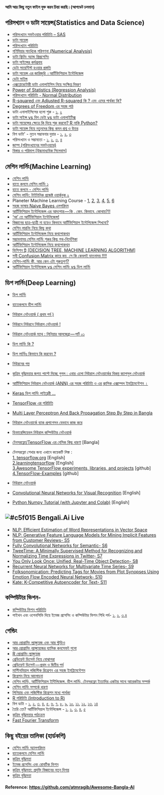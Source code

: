 #### আমি আর কিছু নতুন ফাইল যুক্ত করব চিন্তা করছি।(আপডেট চলমান)


## পরিসখ্যান ও ডাটা সায়েন্স(Statistics and Data Science)
* [পরিসংখ্যান সফটওয়ার পরিচিতি – SAS](http://shikkhok.com/কোর্স-তালিকা/intro-to-sas/)
* [ডাটা সায়েন্স](https://ds.howtocode.com.bd)
* [পরিসংখ্যান পরিচিতি](http://shikkhok.com/কোর্স-তালিকা/পরিসংখ্যান-পরিচিতি/)
* [গণিমিয়ার সাংখ্যিক পরিগণনা (Numerical Analysis)](http://shikkhok.com/কোর্স-তালিকা/numerical-analysis/)
* [ডাটা ক্লিনিং অ্যান্ড প্রিপ্রসেসিং](https://www.youtube.com/watch?v=gUAOtVvcsv8&list=PLlGws_t-gXDlBXppf3aXJhmjhbCym1teZ)
* [ডাটা সাইন্সের কর্মপ্রবাহ](https://medium.com/@harunshimanto/ডাটা-সাইন্সের-কর্মপ্রবাহ-cf8270433a34)
* [ডেটা সায়েন্টিস্ট হওয়ার প্রস্ততি](https://medium.com/@raheems/ডেটা-সায়েন্টিস্ট-হওয়ার-প্রস্ততি-978e37eff0dc)
* [ডাটা সায়েন্স এর জারিজুরি ।আর্টিফিশিয়াল ইন্টেলিজেন্স](https://medium.com/@reyadrahman/ডাটা-সায়েন্স-এর-জারিজুরি-আর্টিফিশিয়াল-ইন্টেলিজেন্স-d1453397ea84)
* [ডেটা সাইন্স](http://jakir.me/data-science/)
* [এক্সপ্লোরেটোরী ডাটা এনালাইসিস নিয়ে সংক্ষিপ্ত বিবরণ](https://medium.com/@harunshimanto/এক্সপ্লোরেটোরী-ডাটা-এনালাইসিস-নিয়ে-সংক্ষিপ্ত-বিবরণ-85e115f95ec9)
* [Power of Statistics (Regression Analysis)](http://porisongkhanporichity.blogspot.com/2017/02/power-of-statistics-regression-analysis.html)
* [পরিসংখ্যান পরিচিতি - Normal Distribution](http://porisongkhanporichity.blogspot.com/2017/02/normal-distribution.html)
* [R-squared এবং Adjusted R-squared কি ? এবং এদের পার্থক্য কি?](http://porisongkhanporichity.blogspot.com/2017/04/r-squared-adjusted-r-squared.html)
* [Degrees of Freedom এর সহজ পাঠ](http://porisongkhanporichity.blogspot.com/2017/02/degrees-of-freedom_19.html)
* ডাটা এনালাইসিসের হলো শুরু - [১](https://youthcarnival.org/bn/ডাটা-এনালাইসিসের-হলো-শুর/), [২](https://youthcarnival.org/bn/ডাটা-এনালাইসিসের-হলো-শুর-2/)
* [ডাটা সাইন্স vs বিগ ডেটা vs ডাটা এনালাইটিক্স](https://youthcarnival.org/bn/ডাটা-সাইন্স-vs-বিগ-ডেটা-vs-ডাটা/)
* [ডাটা সায়েন্সের ক্ষেত্রে কি দিয়ে শুরু করবো? R নাকি Python?](https://abdalimran.github.io/2016-11-21/ডাটা-সায়েন-সের-ক-ষেত-রে-কি-দিয়ে-শুরু-করবো-r-নাকি-python)
* [ডাটা সায়েন্স নিয়ে নতুনদের কিছু কমন প্রশ্ন ও উত্তর](https://abdalimran.github.io/2016-11-21/ডাটা-সায়েন-স-নিয়ে-নতুনদের-কিছু-কমন-প-রশ-ন-ও-উত-তর)
* বিগ ডাটা' - নুতন সম্ভাবনার দুয়ার - [১](https://www.priyo.com/articles/বিগ-ডাটা-নুতন-সম্ভাবনার-দুয়ার-১), [২](https://www.priyo.com/articles/বিগ-ডাটা-নুতন-সম্ভাবনার-দুয়ার-২), [৩](https://www.priyo.com/articles/বিগ-ডাটা-নুতন-সম্ভাবনার-দুয়ার-৩)
* পরিসংখ্যান ও সম্ভাব্যতা - [১](https://medium.com/প্রোগ্রামিং-পাতা/পরিসংখ্যান-ও-সম্ভাব্যতা-পর্ব-১-ca96d0b6ed10), [২](https://medium.com/প্রোগ্রামিং-পাতা/পরিসংখ্যান-ও-সম্ভাব্যতা-পর্ব-২-6c0287b06514), [৩](https://medium.com/প্রোগ্রামিং-পাতা/পরিসংখ্যান-ও-সম্ভাব্যতা-পর্ব-৩-cd3efc3ebbf1), [৪](https://medium.com/প্রোগ্রামিং-পাতা/পরিসংখ্যান-ও-সম্ভাব্যতা-পর্ব-৪-4bdcffac6097)
* [জাম্প (পরিসংখ্যানের সফটওয়্যার)](https://bn.wikipedia.org/wiki/জাম্প_(পরিসংখ্যানের_সফটওয়্যার))
* [বিস্তার ও পরিমাপ [উচ্চমাধ্যবিক সিলেবাস]](https://www.youtube.com/watch?v=L6ZmbdpEjic&list=PLxSt9YDBipm6UxKzXpeyzSsED94ukGEBJ)

## মেশিন লার্নিং(Machine Learning)
* [মেশিন লার্নিং](https://ml.howtocode.com.bd)
* [হাতে কলমে মেশিন লার্নিং ১](https://raqueeb.gitbooks.io/mlbook-titanic/content/)
* [হাতে কলমে - মেশিন লার্নিং](https://www.youtube.com/watch?v=5yCp1ylDVW0&list=PL1pf33qWCkmj5JTxldEFCxT4ed7lm4EoX)
* [মেশিন লার্নিং: টাইটানিক প্রজেক্ট ওয়ার্কবুক ২](https://raqueeb.gitbooks.io/mlbook-titanic-py/content/)
* Planeter Machine Learning Course - [1](https://www.youtube.com/watch?v=WTQ1jgEo3kM&list=PLA-CsqNypl-QKVha9EiPa3SNEfpuR_nBA), [2](https://www.youtube.com/watch?v=WSdZ-HqQn6w&list=PLA-CsqNypl-SqtkfwXAK7trT_M2g5yAGe), [3](https://www.youtube.com/watch?v=d71LyEM2NCA&list=PLA-CsqNypl-RjG3KzPbf1kSWePZzzflZ9), [4](https://www.youtube.com/watch?v=h99yt5Y2r4M&list=PLA-CsqNypl-RtrpjMeWHDyIDKm1TAQf4t), [5](https://www.youtube.com/watch?v=y0JWbSMCpNQ&list=PLA-CsqNypl-RCf-q6lxU3p6kBxuUFQlqF), [6](https://www.youtube.com/watch?v=Vfv1X7LenLo&list=PLA-CsqNypl-T2xUGOQHQQLmeaBbyfNu8x)
* [সহজ ভাষায় Naive Bayes এলগরিদম](https://medium.com/@halimaakhtermitu/সহজ-ভাষায়-naive-bayes-এলগরিদম-9d7bbb2d55a5)
* [আর্টিফিশিয়াল ইন্টেলিজেন্স এর আদ্যপান্ত — কি , কেন, কিভাবে, কোথায়?!!](https://medium.com/@reyadrahman/আর্টিফিশিয়াল-ইন্টেলিজেন্স-এর-আদ্যপান্ত-কি-কেন-কিভাবে-কোথায়-ea3ff2a8cb7a)
* [‘আ’ তে আর্টিফিশিয়াল ইন্টেলিজেন্স!](https://medium.com/@reyadrahman/আ-তে-আর্টিফিশিয়াল-ইন্টেলিজেন্স-1d6c092da1c6)
* [বিজ্ঞানের ছাত্র-ছাত্রী না হয়েও কিভাবে আর্টিফিশিয়াল ইন্টেলিজেন্স শিখবো?](https://medium.com/@reyadrahman/বিজ্ঞানের-ছাত্র-না-হয়েও-কিভাবে-আর্টিফিশিয়াল-ইন্টেলিজেন্স-শিখবো-b0eaccab5d95)
* [মেশিন লারনিং নিয়ে কিছু কথা](https://medium.com/@raihankhalil/মেশিন-লারনিং-নিয়ে-কিছু-কথা-ba2857ba515b)
* [আর্টিফিশিয়াল ইন্টেলিজেন্স নিয়ে কথপোকথন](https://www.aditta.org/blog/conversation-artificial-intelligence/)
* [সম্ভাবনাময় মেশিন লার্নিং শুরুর কিছু পথ-নির্দেশিকা](https://medium.com/@harunshimanto/সম্ভাবনাময়-মেশিন-লার্নিং-শুরুর-কিছু-পথ-নির্দেশিকা-1532f57cee49)
* [আর্টিফিশিয়াল ইন্টেলিজেন্স নিয়ে কথপোকথন](https://medium.com/@harunshimanto/আর্টিফিশিয়াল-ইন্টেলিজেন্স-নিয়ে-কথপোকথন-57f83840abff)
* [ডিসিশন ট্রি [DECISION TREE, MACHINE LEARNING ALGORITHM]](https://kandarisite.wordpress.com/2018/09/09/decision-tree-machine-learning-algorithm/)
* [সখী Confusion Matrix কারে কয়, সে কি কেবলই যাতনাময় !!!!](http://sudiptakar.info/সখী-confusion-matrix-কারে-কয়-সে-কি-কেবলই/?i=1)
* [মেশিন-লার্নিং কী, আর কেন এটা গুরুত্ত্বপূর্ণ?](https://bigganjatra.org/machine-learning-and-its-importance/)
* [আর্টিফিশিয়াল ইন্টেলিজেন্স vs মেশিন লার্নিং vs ডিপ লার্নিং](https://youthcarnival.org/bn/আর্টিফিশিয়াল-ইন্টেলিজে-8/)


## ডিপ লার্নিং(Deep Learning)
* [ডিপ লার্নিং](https://dl.howtocode.com.bd)
* [হাতেকলমে ডীপ লার্নিং](https://raqueeb.gitbooks.io/deep-learning/content/)
* [নিউরাল নেটওয়ার্ক ( প্রথম পর্ব )](https://medium.com/@ariyanhasan/নিউরাল-নেটওয়ার্ক-প্রথম-পর্ব-fb8b4c5dde55)
* [নিউরনে নিউরনে নিউরাল নেটওয়ার্ক !](https://medium.com/@reyadrahman/নিউরনে-নিউরনে-নিউরাল-নেটওয়ার্ক-5bbf69304acb)
* [নিউরাল নেটওয়ার্ক ম্যাথ : লিনিয়ার আলজেব্রা — পার্ট ০১](https://blog.meftaul.com/মেশিন-লার্নিং-ম্যাথ-লিনিয়ার-আলজেব্রা-পার্ট-০১-d8849646605c)
* [ডিপ লার্নিং কি ?](https://medium.com/kcbs-cv-and-ml/ডিপ-লার্নিং-কি-4cc586bb41c5)
* [ডিপ লার্নিংঃ কিভাবে কি করবেন ?](https://medium.com/@sezan92/ডিপ-লার্নিংঃ-কিভাবে-কি-করবেন-7bd881d31405)
* [নিউরনের গল্প](https://medium.com/প্রোগ্রামিং-পাতা/নিউরনের-গল্প-afab31782e3a)
* [কৃত্রিম বুদ্ধিমত্তার জগত পাল্টে দিচ্ছে গুগল : এবার এলো নিউরাল নেটওয়ার্কের বিকল্প ক্যাপসুল নেটওয়ার্ক](https://machinelearning.com.bd/কৃত্রিম-বুদ্ধিমত্তার-জগত/)
* [আর্টিফিশিয়াল নিউরাল নেটওয়ার্ক (ANN) এর সহজ পরিচিতি ও এর ক্লাসিক এক্সাম্পল ইমপ্লিমেন্টেশন ।](https://medium.com/@halimaakhtermitu/আর্টিফিশিয়াল-নিউরাল-নেটওয়ার্ক-ann-এর-সহজ-পরিচিতি-ও-এর-ক্লাসিক-এক্সাম্পল-ইমপ্লিমেন্টেশন-edfdb2ba4b72)
* [Keras ডিপ লার্নিং লাইব্রেরী …](https://medium.com/kcbs-cv-and-ml/keras-ডিপ-লার্নিং-লাইব্রেরী-c73cd24a81d)
* [TensorFlow এর পরিচিতি](https://medium.com/@harunshimanto/tensorflow-এর-পরিচিতি-d678be1c34f7)
* [Multi Layer Perceptron And Back Propagation Step By Step in Bangla](http://www.shawonruet.me/2018/06/multi-layer-perception-and-back.html)
* [নিউরাল নেটওয়ার্কে ব্যাক প্রপাগেসন যেভাবে কাজ করে](https://blog.semanticslab.net/ml/2017/নিউরাল-নেটওয়ার্কে-ব্যাক/)
* [ডিফারেন্সিয়েবল নিউরাল কম্পিউটার নেটওয়ার্ক](http://bangla.monzilurrahman.com/2016/11/blog-post.html)
* [টেনসরফ্লো/TensorFlow এর বেসিক কিছু ধারণা](https://inversemaha.wordpress.com/2017/06/04/tensorflow-এবং-মেশিন-লার্নিং/) [Bangla]
* টেনসরফ্লো শেখার জন্য এখানে কয়েকটি লিঙ্ক :</br>
       [1. tensorflow.org](https://www.tensorflow.org/) [English]</br>
       [2.learningtensorflow](https://learningtensorflow.com) [English]</br>
       [3.Awesome TensorFlow experiments, libraries, and projects](https://github.com/jtoy/awesome-tensorflow) [github]</br>
       [4.TensorFlow-Examples](https://github.com/aymericdamien/TensorFlow-Examples) [github]
       
* [নিউরাল নেটওয়ার্ক](https://bn.wikipedia.org/wiki/নিউরাল_নেটওয়ার্ক)

* [Convolutional Neural Networks for Visual Recognition](https://cs231n.github.io/) [English]
* [Python Numpy Tutorial (with Jupyter and Colab)](https://cs231n.github.io/python-numpy-tutorial/) [English]

## ![#c5f015](https://placehold.it/15/c5f015/000000?text=+) Bengali.Ai Live
* [NLP: Efficient Estimation of Word Representations in Vector Space](https://www.facebook.com/bengaliAI/videos/925281777661106/)
* [NLP: Generative Feature Language Models for Mining Implicit Features from Customer Reviews- S5](https://www.facebook.com/bengaliAI/videos/2234253770179951/)
* [Fully Convolutional Networks for Semantic- S6](https://www.facebook.com/bengaliAI/videos/2275108782717310/)
* [TweeTime: A Minimally Supervised Method for Recognizing and Normalizing Time Expressions in Twitter- S7](https://www.facebook.com/bengaliAI/videos/962580367259707/)
* [You Only Look Once: Unified, Real-Time Object Detection- S8](https://www.facebook.com/bengaliAI/videos/273146039990630/)
* [Recurrent Neural Networks for Multivariate Time Series- S9](https://www.facebook.com/bengaliAI/videos/339912783479172/)
* [ Folksonomication: Predicting Tags for Movies from Plot Synopses Using Emotion Flow Encoded Neural Network- S10](https://www.facebook.com/bengaliAI/videos/744097205932766/)
* [Kate: K-Competitive Autoencoder for Text- S11](https://www.facebook.com/bengaliAI/videos/1908250555936043/)


## কম্পিউটার ভিশন-
*  [কম্পিউটার ভিশন পরিচিতি](http://shikkhok.com/কোর্স-তালিকা/computer-vision/)
*  পাইথন এবং ওপেনসিভি দিয়ে ইমেজ প্রসেসিং ও কম্পিউটার ভিশন শিখি পর্ব- [১](https://medium.com/kcbs-cv-and-ml/পাইথন-এবং-ওপেনসিভি-দিয়ে-ইমেজ-প্রসেসিং-ও-কম্পিউটার-ভিশন-শিখি-পর্ব-১-fa2786daee2d), [২](https://medium.com/kcbs-cv-and-ml/পাইথন-এবং-ওপেনসিভি-দিয়ে-ইমেজ-প্রসেসিং-ও-কম্পিউটার-ভিশন-শিখি-পর্ব-২-e68bb316809f), [৩](https://medium.com/kcbs-cv-and-ml/পাইথন-এবং-ওপেনসিভি-দিয়ে-ইমেজ-প্রসেসিং-ও-কম্পিউটার-ভিশন-শিখি-পর্ব-৩-455c80d9f0d7),[৪](https://medium.com/kcbs-cv-and-ml/পাইথন-এবং-ওপেনসিভি-দিয়ে-ইমেজ-প্রসেসিং-ও-কম্পিউটার-ভিশন-শিখি-পর্ব-৪-1abb64b563a5)

## পেন্ডিং
* [আর প্রোগ্রামিং ল্যাঙ্গুয়েজ এবং আর স্টুডিও](https://jakir.me/আর-প্রোগ্রামিং-স্টুডিও/)
* [আর প্রোগ্রামিং ল্যাঙ্গুয়েজের ব্যাসিক কনসেফট গুলো](https://jakir.me/আর-প্রোগ্রামিং/)
* [R প্রোগ্রামিং ল্যাঙ্গুয়েজ](https://jakir.me/r-প্রোগ্রামিং-ল্যাং/)
* [গ্রেডিয়েন্ট ডিসেন্ট নিয়ে বোঝাপরা](https://medium.com/abdullah-al-imran/গ্রেডিয়েন্ট-ডিসেন্ট-নিয়ে-বোঝাপরা-71a6a296cef1)
* [গ্রেডিয়েন্ট ডিসেন্ট — প্রথম ও দ্বিতীয় পর্ব](https://medium.com/@halimaakhtermitu/গ্রেডিয়েন্ট-ডিসেন্ট-45208b5a33f5)
* [মাল্টিনমিয়াল লজিস্টিক রিগ্রেশন এর সহজ ইমপ্লিমেন্টেশন](https://medium.com/@halimaakhtermitu/মাল্টিনমিয়াল-লজিস্টিক-রিগ্রেশন-এর-সহজ-ইমপ্লিমেন্টেশন-4368feab5e5e)
* [রিগ্রেশন নিয়ে আলোচনা](https://www.aditta.org/blog/regarding-the-regression/)
* [মেশিন লার্নিং, আর্টিফিশিয়াল ইন্টিলিজেন্স, ডীপ লার্নিং, টেনসরফ্লো ইত্যাদির একটার সাথে আরেকটার সম্পর্ক](https://jakir.me/মেশিন-লার্নিং-টেনসরফ্লো/)
* [মেশিন লার্নিং সম্পর্কে ধারণা](https://jakir.me/মেশিন-লার্নিং/)
* [লিনিয়ার এবং লজিস্টিক রিগ্রেশন মধ্যে পার্থক্য](https://bn.esdifferent.com/difference-between-linear-and-logistic-regression)
* [R পরিচিতি (Introduction to R)](http://shikkhok.com/কোর্স-তালিকা/intro-to-r/)
* বিগ ডাটা - [১](https://raqueeb.wordpress.com/2013/05/23/বিগ-ডাটা-এক/), [২](https://raqueeb.wordpress.com/2013/05/29/বিগ-ডাটা-দুই/), [৩](https://raqueeb.wordpress.com/2013/06/12/বিগ-ডাটা-তিন/), [৪](https://raqueeb.wordpress.com/2013/07/05/বিগডাটাচার/), [৫](https://raqueeb.wordpress.com/2013/07/07/বিগ-ডাটা-পাঁচ/), [৬](https://raqueeb.wordpress.com/2013/07/12/বিগ-ডাটা-ছয়/), [৭](https://raqueeb.wordpress.com/2013/07/26/বিগ-ডাটা-সাত/), [৮](https://raqueeb.wordpress.com/2013/07/27/বিগ-ডাটা-আট/), [৯](https://raqueeb.wordpress.com/2013/08/05/বিগ-ডাটা/), [১০](https://raqueeb.wordpress.com/2013/08/06/বিগ-ডাটা-দশ/), [১১](https://raqueeb.wordpress.com/2017/03/19/big_data11/), [১২](https://raqueeb.wordpress.com/2017/03/25/bigdata12/), [১৩](https://raqueeb.wordpress.com/2017/03/26/bigdata13/), [১৪](https://raqueeb.wordpress.com/2017/03/26/bigdata14/)
* তৈরি তো? আর্টিফিসিয়াল ইন্টেলিজেন্স - [১](https://raqueeb.wordpress.com/2016/12/01/artificial_intelligence1/), [২](https://raqueeb.wordpress.com/2017/01/06/artificial_intelligence2/), [৩](https://raqueeb.wordpress.com/2017/04/02/artificial-intelligence-3/), [৪](https://raqueeb.wordpress.com/2017/04/05/artificial-intelligence4/), [৫](https://raqueeb.wordpress.com/2017/04/07/artificial-intelligence5/)
* [কৃত্রিম বুদ্ধিমত্তার পাঠ্যক্রম](https://roar.media/bangla/main/science/study-curriculum-of-artificial-intelligence/)
* [Fast Fourier Transform](https://rezwanarefin01.github.io/posts/fast-fourier-transform/)

## কিছু বইয়ের তালিকা (হার্ডকপি)
* [মেশিন লার্নিং অ্যালগরিদম](https://www.rokomari.com/book/173164/machine-learning-algorithm)
* [হাতেকলমে মেশিন লার্নিং](https://www.rokomari.com/book/160337/hatekolome-machine-learning)
* [কৃত্রিম বুদ্ধিমত্তা](https://www.rokomari.com/book/9631/krittim-buddimotta)
* [ইমেজ প্রসেসিং এবং রোবটিক ভিশন](https://www.rokomari.com/book/112533/image-procesing)
* [কৃত্রিম বুদ্ধিমত্তা: প্রযুক্তি বিজ্ঞানের নতুন দিগন্ত](https://www.rokomari.com/book/68554/kritim-buddimota--projukti-bigganer-notun-dhara)
* [কৃত্রিম বুদ্ধিমত্তা](http://books.com.bd/21596)


#### Reference: https://github.com/atmragib/Awesome-Bangla-AI
